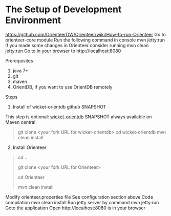 # The Setup of Development Environment

https://github.com/OrienteerDW/Orienteer/wiki/How-to-run-Orienteer
Go to orienteer-core module
Run the following command in console mvn jetty:run
If you made some changes in Orienteer consider running mvn clean jetty:run
Go to in your browser to http://localhost:8080



Prerequisites
1.	java 7+
2.	git
3.	maven
4.	OrientDB, if you want to use OrientDB remotely

Steps
1. Install of wicket-orientdb github SNAPSHOT

  This step is optional: [wicket-orientdb](https://github.com/OrienteerDW/wicket-orientdb) SNAPSHOT always available on Maven central
  
  >git clone &lt;your fork URL for wicket-orientdb&gt;
  >cd wicket-orientdb
  >mvn clean install


2. Install Orienteer

  >cd ..
  >
  >git clone &lt;your fork URL for Orienteer&gt;
  >
  >cd Orienteer
  >
  >mvn clean install


Modify orienteer.properties file
See configuration section above
Code compilation
mvn clean install
Run jetty server by command
mvn jetty:run
Goto the application
Open http://localhost:8080 is in your browser

